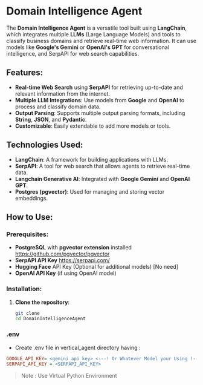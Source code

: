 # Domain Intelligence Agent

The **Domain Intelligence Agent** is a versatile tool built using **LangChain**, which integrates multiple **LLMs** (Large Language Models) and tools to classify business domains and retrieve real-time web information. It can use models like **Google's Gemini** or **OpenAI's GPT** for conversational intelligence, and SerpAPI for web search capabilities.

## Features:

- **Real-time Web Search** using **SerpAPI** for retrieving up-to-date and relevant information from the internet.
- **Multiple LLM Integrations**: Use models from **Google** and **OpenAI** to process and classify domain data.
- **Output Parsing**: Supports multiple output parsing formats, including **String**, **JSON**, and **Pydantic**.
- **Customizable**: Easily extendable to add more models or tools.

## Technologies Used:

- **LangChain**: A framework for building applications with LLMs.
- **SerpAPI**: A tool for web search that allows agents to retrieve real-time data.
- **Langchain Generative AI**: Integrated with **Google Gemini** and **OpenAI GPT**.
- **Postgres (pgvector)**: Used for managing and storing vector embeddings.

## How to Use:

### Prerequisites:

- **PostgreSQL** with **pgvector extension** installed https://github.com/pgvector/pgvector
- **SerpAPI API Key** https://serpapi.com/
- **Hugging Face** API Key (Optional for additional models) [No need]
- **OpenAI API Key** (if using OpenAI model)

### Installation:

1. **Clone the repository**:
   ```bash
   git clone
   cd DomainIntelligenceAgent
   ```

### .env

- Create .env file in vertical_agent directory having :

```ini
GOOGLE_API_KEY= <gemini_api_key> <---! Or Whatever Model your Using !--->
SERPAPI_API_KEY = <SERPAPI_API_KEY>
```

> Note : Use Virtual Python Environment
